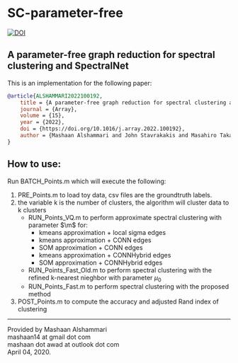 # SC-parameter-free

[![DOI](http://img.shields.io/badge/doi-10.1016/j.array.2022.100192-36648B.svg)](https://doi.org/10.1016/j.array.2022.100192)

## 	A parameter-free graph reduction for spectral clustering and SpectralNet
This is an implementation for the following paper:
```bibtex
@article{ALSHAMMARI2022100192,
	title = {A parameter-free graph reduction for spectral clustering and SpectralNet},
	journal = {Array},
	volume = {15},
	year = {2022},
	doi = {https://doi.org/10.1016/j.array.2022.100192},
	author = {Mashaan Alshammari and John Stavrakakis and Masahiro Takatsuka}
}
```

## How to use:

Run BATCH_Points.m which will execute the following:
1.	PRE_Points.m to load toy data, csv files are the groundtruth labels.
2.	the variable k is the number of clusters, the algorithm will cluster data to k clusters
	- RUN_Points_VQ.m to perform approximate spectral clustering with parameter $\m$ for:
		- kmeans approximation	+ local sigma edges
		- kmeans approximation	+ CONN edges
		- SOM approximation		+ CONN edges
		- kmeans approximation	+ CONNHybrid edges
		- SOM approximation		+ CONNHybrid edges
	- RUN_Points_Fast_Old.m to perform spectral clustering with the refined k-nearest nieghbor with parameter $\mu_0$
	- RUN_Points_Fast.m to perform spectral clustering with the proposed method
3.	POST_Points.m to compute the accuracy and adjusted Rand index of clustering

---
Provided by Mashaan Alshammari<br/>
mashaan14 at gmail dot com<br/>
mashaan dot awad at outlook dot com<br/>
April 04, 2020.
